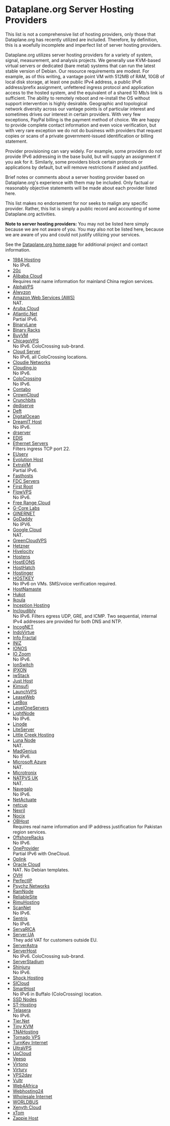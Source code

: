 # Dataplane.org Server Hosting Providers

This list is not a comprehensive list of hosting providers, only those
that Dataplane.org has recently utilized are included.  Therefore, by
definition, this is a woefully incomplete and imperfect list of server
hosting providers.

Dataplane.org utilizes server hosting providers for a variety of system,
signal, measurement, and analysis projects.  We generally use KVM-based
virtual servers or dedicated (bare metal) systems that can run the
latest stable version of Debian.  Our resource requirements are modest.
For example, as of this writing, a vantage point VM with 512MB of RAM,
10GB of local disk storage, at least one public IPv4 address, a public
IPv6 address/prefix assignment, unfettered ingress protocol and
application access to the hosted system, and the equivalent of a shared
10 Mb/s link is sufficient.  The ability to remotely reboot and
re-install the OS without support intervention is highly desirable.
Geographic and topological network diversity across our vantage points
is of particular interest and sometimes drives our interest in certain
providers.  With very few exceptions, PayPal billing is the payment
method of choice.  We are happy to provide complete contact information
and even voice verification, but with very rare exception we do not do
business with providers that request copies or scans of a private
government-issued identification or billing statement.

Provider provisioning can vary widely.  For example, some providers do
not provide IPv6 addressing in the base build, but will supply an
assignment if you ask for it.  Similarly, some providers block certain
protocols or applications by default, but will remove restrictions if
asked and justified.

Brief notes or comments about a server hosting provider based on
Dataplane.org's experience with them may be included.  Only factual or
reasonably objective statements will be made about each provider listed
here.

This list makes no endorsement for nor seeks to malign any specific
provider.  Rather, this list is simply a public record and accounting of
some Dataplane.org activities.

**Note to server hosting providers:** You may not be listed here simply
because we are not aware of you.  You may also not be listed here,
because we are aware of you and could not justify utilizing your
services.

See the [Dataplane.org home page](https://dataplane.org) for additional
project and contact information.

*   [1984 Hosting](https://1984.hosting)  
    No IPv6.
*   [20c](https://20c.com)
*   [Alibaba Cloud](https://www.alibabacloud.com)  
    Requires real name information for mainland China region services.
*   [AlphaVPS](https://alphavps.bg)
*   [Alwyzon](https://www.alwyzon.com)
*   [Amazon Web Services (AWS)](https://aws.amazon.com)  
    NAT.
*   [Aruba Cloud](https://www.arubacloud.com)  
*   [Atlantic.Net](https://atlantic.net)  
    Partial IPv6.
*   [BinaryLane](https://www.binarylane.com.au)
*   [Binary Racks](https://www.binaryracks.com)
*   [BuyVM](https://buyvm.net)
*   [ChicagoVPS](https://chicagovps.net)  
    No IPv6. ColoCrossing sub-brand.
*   [Cloud Server](https://cloudserver.net)  
    No IPv6, all ColoCrossing locations.
*   [Cloudie Networks](https://cloudie.sh)
*   [Clouding.io](https://clouding.io)  
    No IPv6.
*   [ColoCrossing](https://www.colocrossing.com)  
    No IPv6.
*   [Contabo](https://contabo.com)
*   [CrownCloud](https://crowncloud.net)
*   [Crunchbits](https://crunchbits.com)
*   [dediserve](https://www.dediserve.com)
*   [Deft](https://deft.com)
*   [DigitalOcean](https://www.digitalocean.com)
*   [DreamIT Host](https://dreamithost.com.au)  
    No IPv6.
*   [drserver](https://drserver.net)
*   [EDIS](https://www.edis.at)
*   [Ethernet Servers](https://www.ethernetservers.com)  
    Filters ingress TCP port 22.
*   [EUserv](https://euserv.com/en)
*   [Evolution Host](https://evolution-host.com)
*   [ExtraVM](https://extravm.com)  
    Partial IPv6.
*   [Fasthosts](https://www.fasthosts.co.uk)
*   [FDC Servers](https://www.fdcservers.net)  
*   [First Root](https://www.first-root.com)
*   [FlowVPS](https://flowvps.com)  
    No IPv6.
*   [Free Range Cloud](https://freerangecloud.com)
*   [G-Core Labs](https://gcore.com)  
*   [GINERNET](https://ginernet.com)
*   [GoDaddy](https://www.godaddy.com)  
    No IPV6.
*   [Google Cloud](https://cloud.google.com)  
    NAT.
*   [GreenCloudVPS](https://greencloudvps.com)
*   [Hetzner](https://www.hetzner.com)
*   [Hivelocity](https://hivelocity.net)
*   [Hostens](https://www.hostens.com)
*   [HostEONS](https://hosteons.com)
*   [HostHatch](https://hosthatch.com)
*   [Hostinger](https://www.hostinger.com)
*   [HOSTKEY](https://hostkey.com)  
    No IPv6 on VMs. SMS/voice verification required.
*   [HostNamaste](https://www.hostnamaste.com)
*   [Hukot](https://hukot.cz)
*   [Ikoula](https://www.ikoula.com)
*   [Inception Hosting](https://inceptionhosting.com)
*   [Incloudibly](https://incloudibly.net)  
    No IPv6. Filters egress UDP, GRE, and ICMP.  Two sequential, internal IPv4 addresses are provided for both DNS and NTP.
*   [IncogNET](https://incognet.io)
*   [IndoVirtue](https://indovirtue.com)
*   [Info Fractal](https://infofractal.io)
*   [INIZ](https://iniz.com)
*   [IONOS](https://www.ionos.com)
*   [IO Zoom](https://www.iozoom.com)  
    No IPv6.
*   [IonSwitch](https://www.ionswitch.com)
*   [IPXON](https://www.ipxon.com)
*   [iwStack](https://iwstack.com)
*   [Just Host](https://just.hosting)
*   [Kimsufi](https://www.kimsufi.com)
*   [LaunchVPS](https://launchvps.com)
*   [LeaseWeb](https://www.leaseweb.com)
*   [LetBox](https://letbox.com)
*   [LevelOneServers](https://leveloneservers.com)
*   [LightNode](https://www.lightnode.com)  
    No IPv6.
*   [Linode](https://www.linode.com)
*   [LiteServer](https://www.liteserver.nl)
*   [Little Creek Hosting](https://www.littlecreekhosting.com)
*   [Luna Node](https://lunanode.com)   
    NAT.
*   [MadGenius](https://www.madgenius.com)  
    No IPv6.
*   [Microsoft Azure](https://azure.microsoft.com)  
    NAT.
*   [Microtronix](https://www.microtronixdc.com)
*   [NATPVS UK](https://natvps.uk)  
    NAT.
*   [Navegalo](https://www.navegalo.com)  
    No IPv6.
*   [NetActuate](https://netactuate.com)
*   [netcup](https://www.netcup.eu)
*   [Nexril](//nexril.net)
*   [Nocix](https://www.nocix.net)
*   [OBHost](https://www.obhost.net)  
    Requires real name information and IP address justification for Pakistan region services.
*   [OffshoreRacks](https://www.offshoreracks.com)  
    No IPv6.
*   [OneProvider](https://oneprovider.com)  
    Partial IPv6 with OneCloud.
*   [Oplink](https://oplink.net)
*   [Oracle Cloud](https://cloud.oracle.com)  
    NAT. No Debian templates.
*   [OVH](https://www.ovh.com)
*   [PerfectIP](https://www.perfectip.net)
*   [Psychz Networks](https://www.psychz.net)
*   [RamNode](https://ramnode.com)
*   [ReliableSite](https://reliablesite.net)
*   [RimuHosting](https://rimuhosting.com)
*   [ScanNet](https://scannet.dk)  
    No IPv6.
*   [Sentris](https://sentris.com)  
    No IPv6.
*   [ServaRICA](https://servarica.com)
*   [Server.UA](https://server.ua)  
    They add VAT for customers outside EU.
*   [ServerAstra](https://serverastra.com)
*   [ServerHost](https://serverhost.com)  
    No IPv6.  ColoCrossing sub-brand.
*   [ServerStadium](https://serverstadium.com)
*   [Shinjuru](https://www.shinjiru.com)  
    No IPv6.
*   [Shock Hosting](https://shockhosting.net)
*   [SICloud](https://www.silicloud.com)
*   [SmartHost](https://smarthost.net)  
    No IPv6 in Buffalo (ColoCrossing) location.
*   [SSD Nodes](https://www.ssdnodes.com)
*   [ST-Hosting](https://st-hosting.com)
*   [Telasera](https://www.telasera.com)  
    No IPv6.
*   [Tier.Net](https://www.tier.net)
*   [Tiny KVM](https://tinykvm.com)
*   [TNAHosting](https://tnahosting.net)  
*   [Tornado VPS](https://tornadovps.com)
*   [TurnKey Internet](https://turnkeyinternet.net)
*   [UltraVPS](https://www.ultravps.eu)
*   [UpCloud](https://upcloud.com)
*   [Veesp](https://veesp.com)
*   [Virtono](https://www.virtono.com)
*   [Virtury](https://virtury.com)  
*   [VPS2day](https://www.vps2day.com)
*   [Vultr](https://www.vultr.com)
*   [Web4Africa](https://web4africa.com)
*   [Webhosting24](https://www.webhosting24.com)
*   [Wholesale Internet](https://www.wholesaleinternet.net)
*   [WORLDBUS](https://worldbus.ge)
*   [Xenyth Cloud](https://xenyth.net)
*   [xTom](https://xtom.com)
*   [Zappie Host](https://zappiehost.com)
